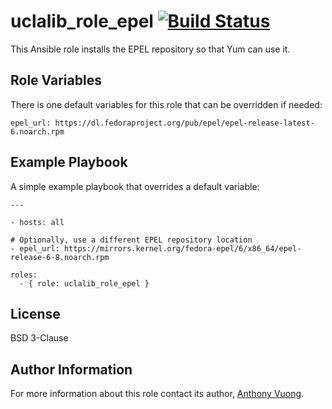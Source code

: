 uclalib_role_epel [![Build Status](https://travis-ci.org/UCLALibrary/uclalib_role_epel.svg?branch=master)](https://travis-ci.org/UCLALibrary/uclalib_role_epel)
=========

This Ansible role installs the EPEL repository so that Yum can use it.

Role Variables
--------------

There is one default variables for this role that can be overridden if needed:

    epel_url: https://dl.fedoraproject.org/pub/epel/epel-release-latest-6.noarch.rpm


Example Playbook
----------------

A simple example playbook that overrides a default variable:

    ---
    
    - hosts: all
    
    # Optionally, use a different EPEL repository location
    - epel_url: https://mirrors.kernel.org/fedora-epel/6/x86_64/epel-release-6-8.noarch.rpm
    
    roles:
      - { role: uclalib_role_epel }

License
-------

BSD 3-Clause

Author Information
------------------

For more information about this role contact its author, [Anthony Vuong](https://github.com/avu0ng).
